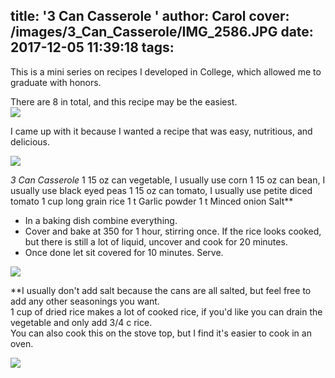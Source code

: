 title: '3 Can Casserole '
author: Carol
cover: /images/3_Can_Casserole/IMG_2586.JPG
date: 2017-12-05 11:39:18
tags:
---
This is a mini series on recipes I developed in College, which allowed me to graduate with honors.  

There are 8 in total, and this recipe may be the easiest.  
![](/images/3_Can_Casserole/IMG_2584.JPG)

I came up with it because I wanted a recipe that was easy, nutritious, and delicious. 

![](/images/3_Can_Casserole/IMG_2588.JPG)

*3 Can Casserole*
1 15 oz can vegetable, I usually use corn
1 15 oz can bean, I usually use black eyed peas
1 15 oz can tomato, I usually use petite diced tomato
1 cup long grain rice
1 t Garlic powder
1 t Minced onion
Salt**

- In a baking dish combine everything.  
- Cover and bake at 350 for 1 hour, stirring once. If the rice looks cooked, but there is still a lot of liquid, uncover and cook for 20 minutes.  
- Once done let sit covered for 10 minutes.  Serve.  

![](/images/3_Can_Casserole/IMG_2589.JPG)

**I usually don't add salt because the cans are all salted, but feel free to add any other seasonings you want.  
1 cup of dried rice makes a lot of cooked rice, if you'd like you can drain the vegetable and only add 3/4 c rice.  
You can also cook this on the stove top, but I find it's easier to cook in an oven.  

![](/images/3_Can_Casserole/IMG_2592.JPG)